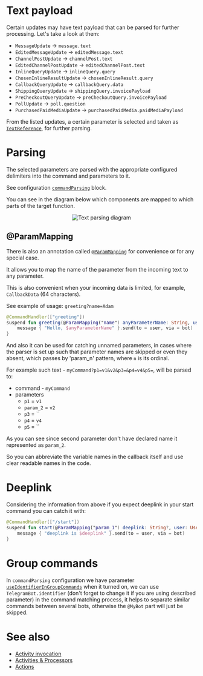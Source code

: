 # Text payload

Certain updates may have text payload that can be parsed for further processing. Let's take a look at them:

* `MessageUpdate` -> `message.text`
* `EditedMessageUpdate` -> `editedMessage.text`
* `ChannelPostUpdate` -> `channelPost.text`
* `EditedChannelPostUpdate` -> `editedChannelPost.text`
* `InlineQueryUpdate` -> `inlineQuery.query`
* `ChosenInlineResultUpdate` -> `chosenInlineResult.query`
* `CallbackQueryUpdate` -> `callbackQuery.data`
* `ShippingQueryUpdate` -> `shippingQuery.invoicePayload`
* `PreCheckoutQueryUpdate` -> `preCheckoutQuery.invoicePayload`
* `PollUpdate` -> `poll.question`
* `PurchasedPaidMediaUpdate` -> `purchasedPaidMedia.paidMediaPayload`

From the listed updates, a certain parameter is selected and taken as [`TextReference`](https://vendelieu.github.io/telegram-bot/telegram-bot/eu.vendeli.tgbot.types.internal/-text-reference/index.html), for further parsing.

# Parsing

The selected parameters are parsed with the appropriate configured delimiters into the command and parameters to it.

See configuration [`commandParsing`](https://vendelieu.github.io/telegram-bot/telegram-bot/eu.vendeli.tgbot.types.internal.configuration/-command-parsing-configuration/index.html) block.

You can see in the diagram below which components are mapped to which parts of the target function.

<p align="center">
  <img src="https://github.com/vendelieu/telegram-bot/assets/3987067/7489099a-cca8-4049-a374-efaf6ce52128" alt="Text parsing diagram" />
</p>

## @ParamMapping

There is also an annotation called [`@ParamMapping`](https://vendelieu.github.io/telegram-bot/telegram-bot/eu.vendeli.tgbot.annotations/-param-mapping/index.html) for convenience or for any special case. 

It allows you to map the name of the parameter from the incoming text to any parameter. 

This is also convenient when your incoming data is limited, for example, `CallbackData` (64 characters).

See example of usage:
`greeting?name=Adam`

```kotlin
@CommandHandler(["greeting"])
suspend fun greeting(@ParamMapping("name") anyParameterName: String, user: User, bot: TelegramBot) {
    message { "Hello, $anyParameterName" }.send(to = user, via = bot)
}
```

And also it can be used for catching unnamed parameters, in cases where the parser is set up such that parameter names are skipped or even they absent, which passes by 'param_n' pattern, where `n` is its ordinal.

For example such text - `myCommand?p1=v1&v2&p3=&p4=v4&p5=`, will be parsed to:
* command - `myCommand`
* parameters
  * `p1` = `v1`
  * `param_2` = `v2`
  * `p3` = ``
  * `p4` = `v4`
  * `p5` = ``

As you can see since second parameter don't have declared name it represented as `param_2`.

So you can abbreviate the variable names in the callback itself and use clear readable names in the code.

# Deeplink

Considering the information from above if you expect deeplink in your start command you can catch it with:

```kotlin
@CommandHandler(["/start"])
suspend fun start(@ParamMapping("param_1") deeplink: String?, user: User, bot: TelegramBot) {
    message { "deeplink is $deeplink" }.send(to = user, via = bot)
}
```

# Group commands

In `commandParsing` configuration we have parameter [`useIdentifierInGroupCommands`](https://vendelieu.github.io/telegram-bot/telegram-bot/eu.vendeli.tgbot.types.internal.configuration/-command-parsing-configuration/use-identifier-in-group-commands.html) when it turned on, we can use `TelegramBot.identifier` (don't forget to change it if you are using described parameter) in the command matching process, it helps to separate similar commands between several bots, otherwise the `@MyBot` part will just be skipped. 

# See also

* [Activity invocation](./Activity-invocation)
* [Activities & Processors](./Activites-and-Processors)
* [Actions](./Actions)
